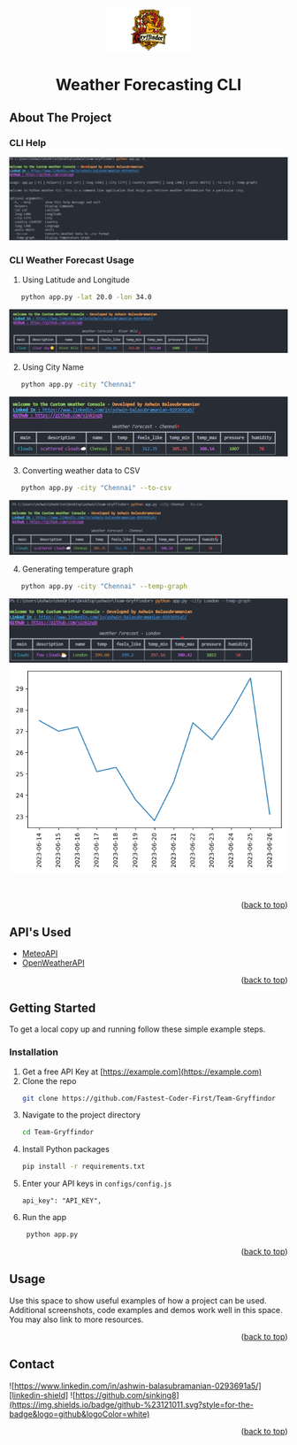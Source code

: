 <!-- PROJECT LOGO -->
<br />
<div align="center">
  <a href="#">
    <img src="https://github.com/Gryffindor-House/Innovate-with-MongoDB/blob/Innovate-Chakra/images/logo.png" alt="Logo" width="150" height="80">
  </a>
</div>

<h1 align="center">Weather Forecasting CLI</h1>
</div>

<!-- ABOUT THE PROJECT -->

## About The Project

### CLI Help

![CLI_HELP](https://github.com/Fastest-Coder-First/Team-Gryffindor/blob/main/images/1.png)
</br>

### CLI Weather Forecast Usage

1. Using Latitude and Longitude

```sh
   python app.py -lat 20.0 -lon 34.0
```

![LAT_LAN](https://github.com/Fastest-Coder-First/Team-Gryffindor/blob/main/images/2.png)

2. Using City Name

```sh
   python app.py -city "Chennai"
```

![CITY](https://github.com/Fastest-Coder-First/Team-Gryffindor/blob/main/images/3.png)

3. Converting weather data to CSV

```sh
   python app.py -city "Chennai" --to-csv
```

![csv](https://github.com/Fastest-Coder-First/Team-Gryffindor/blob/main/images/4.png)

4. Generating temperature graph

```sh
   python app.py -city "Chennai" --temp-graph
```

![graph](https://github.com/Fastest-Coder-First/Team-Gryffindor/blob/main/images/5.png)
![graph](https://github.com/Fastest-Coder-First/Team-Gryffindor/blob/main/images/6.png)

</br>

<p align="right">(<a href="#readme-top">back to top</a>)</p>

<!-- API's Used -->

## API's Used

- [MeteoAPI](https://open-meteo.com/en/docs)
- [OpenWeatherAPI](https://openweathermap.org/api)
<p align="right">(<a href="#readme-top">back to top</a>)</p>
<!-- GETTING STARTED -->

## Getting Started

To get a local copy up and running follow these simple example steps.

### Installation

1. Get a free API Key at [https://example.com](https://example.com)
2. Clone the repo
   ```sh
   git clone https://github.com/Fastest-Coder-First/Team-Gryffindor
   ```
3. Navigate to the project directory
   ```sh
   cd Team-Gryffindor
   ```
4. Install Python packages
   ```sh
   pip install -r requirements.txt
   ```
5. Enter your API keys in `configs/config.js`
   ```
   api_key": "API_KEY",
   ```
6. Run the app
   ```sh
    python app.py
   ```

<p align="right">(<a href="#readme-top">back to top</a>)</p>

<!-- USAGE EXAMPLES -->

## Usage

Use this space to show useful examples of how a project can be used. Additional screenshots, code examples and demos work well in this space. You may also link to more resources.

<p align="right">(<a href="#readme-top">back to top</a>)</p>

<!-- CONTACT -->

## Contact

![https://www.linkedin.com/in/ashwin-balasubramanian-0293691a5/][linkedin-shield] ![https://github.com/sinking8](https://img.shields.io/badge/github-%23121011.svg?style=for-the-badge&logo=github&logoColor=white)

<p align="right">(<a href="#readme-top">back to top</a>)</p>

[linkedin-shield]: https://img.shields.io/badge/-LinkedIn-black.svg?style=for-the-badge&logo=linkedin&colorB=555
